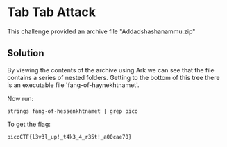 # Tab Tab Attack

This challenge provided an archive file "Addadshashanammu.zip"

## Solution

By viewing the contents of the archive using Ark we can see that the file contains a series of nested folders. Getting to the bottom of this tree there is an executable file 'fang-of-haynekhtnamet'.

Now run:

```
strings fang-of-hessenkhtnamet | grep pico
```
To get the flag: 

```
picoCTF{l3v3l_up!_t4k3_4_r35t!_a00cae70}
```
